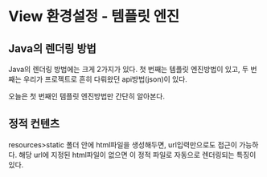 # View 환경설정 - 템플릿 엔진

## Java의 렌더링 방법
Java의 렌더링 방법에는 크게 2가지가 있다.
첫 번째는 템플릿 엔진방법이 있고, 두 번째는 우리가 프로젝트로 흔히 다뤄왔던 api방법(json)이 있다.

오늘은 첫 번째인 템플릿 엔진방법만 간단히 알아본다.

## 정적 컨텐츠
resources>static 폴더 안에 html파일을 생성해두면, url입력만으로도 접근이 가능하다.
해당 url에 지정된 html파일이 없으면 이 정적 파일로 자동으로 렌더링되는 특징이 있다.